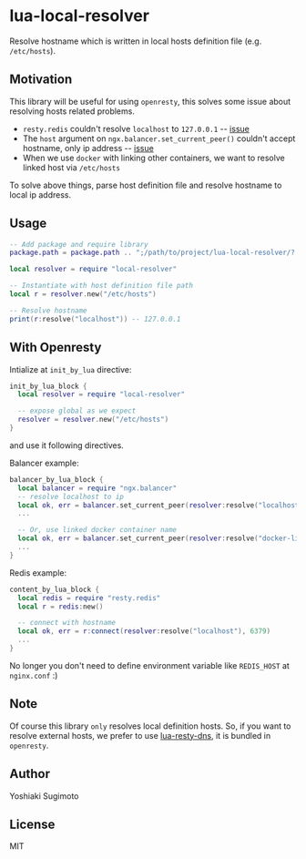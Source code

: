 # lua-local-resolver

Resolve hostname which is written in local hosts definition file (e.g. `/etc/hosts`).

## Motivation

This library will be useful for using `openresty`, this solves some issue about resolving hosts related problems.

- `resty.redis` couldn't resolve `localhost` to `127.0.0.1`  -- [issue](https://github.com/openresty/lua-resty-redis/issues/59)
- The `host` argument on `ngx.balancer.set_current_peer()` couldn't accept hostname, only ip address -- [issue](https://github.com/openresty/lua-resty-core/issues/45)
- When we use `docker` with linking other containers, we want to resolve linked host via `/etc/hosts`

To solve above things, parse host definition file and resolve hostname to local ip address.

## Usage

```lua
-- Add package and require library
package.path = package.path .. ";/path/to/project/lua-local-resolver/?.lua"

local resolver = require "local-resolver"

-- Instantiate with host definition file path
local r = resolver.new("/etc/hosts")

-- Resolve hostname
print(r:resolve("localhost")) -- 127.0.0.1
```

## With Openresty

Intialize at `init_by_lua` directive:

```lua
init_by_lua_block {
  local resolver = require "local-resolver"

  -- expose global as we expect
  resolver = resolver.new("/etc/hosts")
}
```

and use it following directives.

Balancer example:

```lua
balancer_by_lua_block {
  local balancer = require "ngx.balancer"
  -- resolve localhost to ip
  local ok, err = balancer.set_current_peer(resolver:resolve("localhost"), 80)
  ...

  -- Or, use linked docker container name
  local ok, err = balancer.set_current_peer(resolver:resolve("docker-linked-name"), 80)
  ...
}
```

Redis example:

```lua
content_by_lua_block {
  local redis = require "resty.redis"
  local r = redis:new()

  -- connect with hostname
  local ok, err = r:connect(resolver:resolve("localhost"), 6379)
  ...
}
```

No longer you don't need to define environment variable like `REDIS_HOST` at `nginx.conf` :)


## Note

Of course this library `only` resolves local definition hosts.
So, if you want to resolve external hosts, we prefer to use [lua-resty-dns](https://github.com/openresty/lua-resty-dns), it is bundled in `openresty`.

## Author

Yoshiaki Sugimoto

## License

MIT

